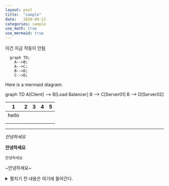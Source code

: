 ```yaml
---
layout: post
title:  "sample"
date:   2020-09-12 
categories: sample
use_math: true
use_mermaid: true
---
```

이건 지금 작동이 안됨   
```mermaid
  graph TD;
    A-->B;
    A-->C;
    B-->D;
    C-->D;
```

Here is a mermaid diagram:
<div class="mermaid">
  graph TD
  A[Client] --> B[Load Balancer]
  B --> C[Server01]
  B --> D[Server02]
</div>

| 1     | 2 | 3 | 4 | 5 |
|-------|---|---|---|---|
| hello |   |   |   |   |
|       |   |   |   |   |
|       |   |   |   |   |


---

*안녕하세요*

**안녕하세요**

`안녕하세요`

~안녕하세요~

<details>
  <summary>펼치기 전 내용은 여기에 들어간다.</summary>
  <p>내부에 넣을 내용은 여기에</p>
</details>